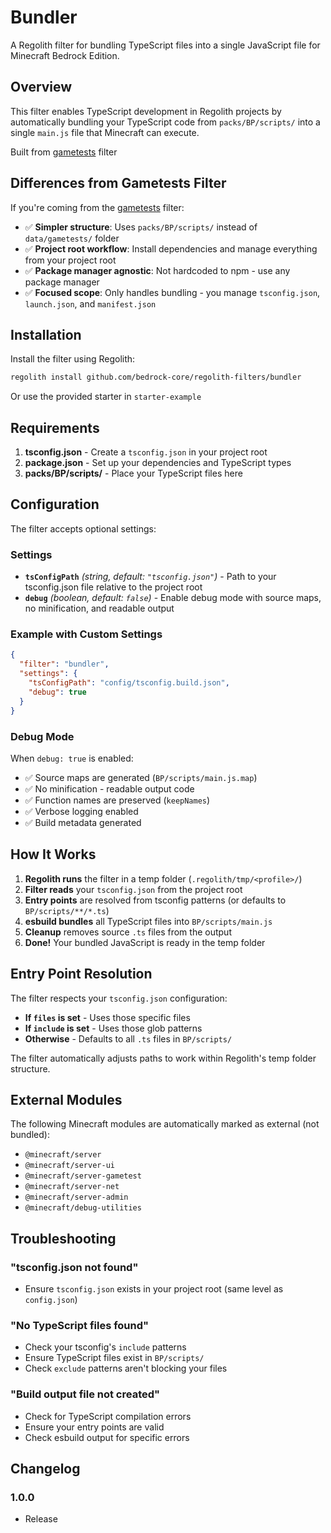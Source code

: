 # Bundler

A Regolith filter for bundling TypeScript files into a single JavaScript file for Minecraft Bedrock Edition.

## Overview

This filter enables TypeScript development in Regolith projects by automatically bundling your TypeScript code from `packs/BP/scripts/` into a single `main.js` file that Minecraft can execute.

Built from [gametests](https://github.com/Bedrock-OSS/regolith-filters/tree/master/gametests) filter

## Differences from Gametests Filter

If you're coming from the [gametests](https://github.com/Bedrock-OSS/regolith-filters/tree/master/gametests) filter:

- ✅ **Simpler structure**: Uses `packs/BP/scripts/` instead of `data/gametests/` folder
- ✅ **Project root workflow**: Install dependencies and manage everything from your project root
- ✅ **Package manager agnostic**: Not hardcoded to npm - use any package manager
- ✅ **Focused scope**: Only handles bundling - you manage `tsconfig.json`, `launch.json`, and `manifest.json`

## Installation

Install the filter using Regolith:

```bash
regolith install github.com/bedrock-core/regolith-filters/bundler
```

Or use the provided starter in `starter-example`

## Requirements

1. **tsconfig.json** - Create a `tsconfig.json` in your project root
2. **package.json** - Set up your dependencies and TypeScript types
3. **packs/BP/scripts/** - Place your TypeScript files here

## Configuration

The filter accepts optional settings:

### Settings

- **`tsConfigPath`** _(string, default: `"tsconfig.json"`)_ - Path to your tsconfig.json file relative to the project root
- **`debug`** _(boolean, default: `false`)_ - Enable debug mode with source maps, no minification, and readable output

### Example with Custom Settings

```json
{
  "filter": "bundler",
  "settings": {
    "tsConfigPath": "config/tsconfig.build.json",
    "debug": true
  }
}
```

### Debug Mode

When `debug: true` is enabled:

- ✅ Source maps are generated (`BP/scripts/main.js.map`)
- ✅ No minification - readable output code
- ✅ Function names are preserved (`keepNames`)
- ✅ Verbose logging enabled
- ✅ Build metadata generated

## How It Works

1. **Regolith runs** the filter in a temp folder (`.regolith/tmp/<profile>/`)
2. **Filter reads** your `tsconfig.json` from the project root
3. **Entry points** are resolved from tsconfig patterns (or defaults to `BP/scripts/**/*.ts`)
4. **esbuild bundles** all TypeScript files into `BP/scripts/main.js`
5. **Cleanup** removes source `.ts` files from the output
6. **Done!** Your bundled JavaScript is ready in the temp folder

## Entry Point Resolution

The filter respects your `tsconfig.json` configuration:

- **If `files` is set** - Uses those specific files
- **If `include` is set** - Uses those glob patterns
- **Otherwise** - Defaults to all `.ts` files in `BP/scripts/`

The filter automatically adjusts paths to work within Regolith's temp folder structure.

## External Modules

The following Minecraft modules are automatically marked as external (not bundled):

- `@minecraft/server`
- `@minecraft/server-ui`
- `@minecraft/server-gametest`
- `@minecraft/server-net`
- `@minecraft/server-admin`
- `@minecraft/debug-utilities`

## Troubleshooting

### "tsconfig.json not found"

- Ensure `tsconfig.json` exists in your project root (same level as `config.json`)

### "No TypeScript files found"

- Check your tsconfig's `include` patterns
- Ensure TypeScript files exist in `BP/scripts/`
- Check `exclude` patterns aren't blocking your files

### "Build output file not created"

- Check for TypeScript compilation errors
- Ensure your entry points are valid
- Check esbuild output for specific errors

## Changelog

### 1.0.0

- Release
